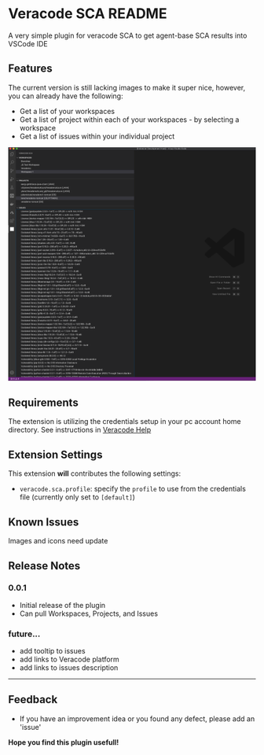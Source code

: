 # Veracode SCA README

A very simple plugin for veracode SCA to get agent-base SCA results into VSCode IDE 

## Features

The current version is still lacking images to make it super nice, however, you can already have the following:

* Get a list of your workspaces
* Get a list of project within each of your workspaces - by selecting a workspace
* Get a list of issues within your individual project



![Screenshot](media/Screen%20Shot%202020-05-30%20at%201.35.54%20am.png?raw=true)


## Requirements

The extension is utilizing the credentials setup in your pc account home directory. 
See instructions in [Veracode Help](https://help.veracode.com/reader/LMv_dtSHyb7iIxAQznC~9w/zm4hbaPkrXi02YmacwH3wQ)


## Extension Settings

This extension **will** contributes the following settings:

* `veracode.sca.profile`: specify the `profile` to use from the credentials file (currently only set to `[default]`)

## Known Issues

Images and icons need update

## Release Notes

### 0.0.1

- Initial release of the plugin
- Can pull Workspaces, Projects, and Issues 

### future...

- add tooltip to issues
- add links to Veracode platform
- add links to issues description



-----------------------------------------------------------------------------------------------------------

## Feedback

- If you have an improvement idea or you found any defect, please add an 'issue' 

**Hope you find this plugin usefull!**
